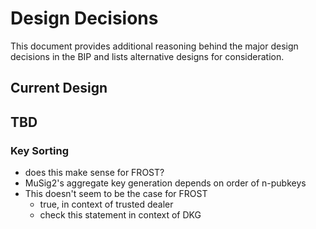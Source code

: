 # Design Decisions

This document provides additional reasoning behind the major design decisions in the BIP and lists alternative designs for consideration.

## Current Design

## TBD

### Key Sorting
- does this make sense for FROST?
- MuSig2's aggregate key generation depends on order of n-pubkeys
- This doesn't seem to be the case for FROST
  - true, in context of trusted dealer
  - check this statement in context of DKG